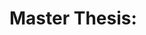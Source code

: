 # Master Thesis: <Title>

### Requirements

This project was created in Python ```3.12.3``` and works with the packages listed in the ```requirements.txt``` file (TODO). They can be installed manually or via a script (TODO).
